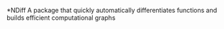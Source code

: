 *NDiff
A package that quickly automatically differentiates functions and builds efficient computational graphs
